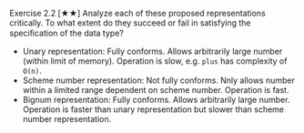 Exercise 2.2 [★★] Analyze each of these proposed representations critically. To what extent do they succeed or fail in satisfying the speciﬁcation of the data type?

- Unary representation: Fully conforms. Allows arbitrarily large number (within limit of memory). Operation is slow, e.g. `plus` has complexity of `O(n)`.
- Scheme number representation: Not fully conforms. Nnly allows number within a limited range dependent on scheme number. Operation is fast.
- Bignum representation: Fully conforms. Allows arbitrarily large number. Operation is faster than unary representation but slower than scheme number representation.